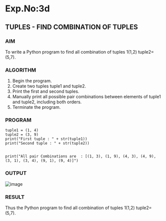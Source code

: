 # Exp.No:3d  
## TUPLES - FIND COMBINATION OF TUPLES

### AIM

To write a Python program to find all combination of tuples 1(1,2) tuple2=(5,7).

### ALGORITHM

1. Begin the program.  
2. Create two tuples tuple1 and tuple2.
3. Print the first and second tuples.
4. Manually print all possible pair combinations between elements of tuple1 and tuple2, including both orders.
5. Terminate the program.

### PROGRAM

```
tuple1 = (1, 4)
tuple2 = (3, 9)
print("First tuple : " + str(tuple1))
print("Second tuple : " + str(tuple2))


print("All pair Combinations are  : [(1, 3), (1, 9), (4, 3), (4, 9), (3, 1), (3, 4), (9, 1), (9, 4)]")

```

### OUTPUT

![image](https://github.com/user-attachments/assets/ef44936b-0e84-4efc-83fb-d7ba289e971a)

### RESULT

Thus the Python program to find all combination of tuples 1(1,2) tuple2=(5,7).
